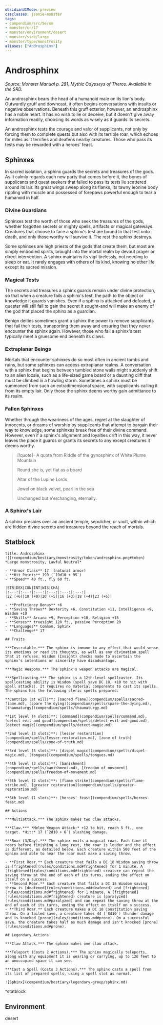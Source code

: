 ```yaml
---
obsidianUIMode: preview
cssclasses: json5e-monster
tags:
- compendium/src/5e/mm
- monster/cr/17
- monster/environment/desert
- monster/size/large
- monster/type/monstrosity
aliases: ["Androsphinx"]
---
```

# Androsphinx
*Source: Monster Manual p. 281, Mythic Odysseys of Theros. Available in the SRD.*  

An androsphinx bears the head of a humanoid male on its lion's body. Outwardly gruff and downcast, it often begins conversations with insults or negative observations. Beneath this gruff exterior, however, an androsphinx has a noble heart. It has no wish to lie or deceive, but it doesn't give away information readily, choosing its words as wisely as it guards its secrets.

An androsphinx tests the courage and valor of supplicants, not only by forcing them to complete quests but also with its terrible roar, which echoes for miles as it terrifies and deafens nearby creatures. Those who pass its tests may be rewarded with a heroes' feast.

## Sphinxes

In sacred isolation, a sphinx guards the secrets and treasures of the gods. As it calmly regards each new party that comes before it, the bones of supplicants and quest seekers that failed to pass its tests lie scattered around its lair. Its great wings sweep along its flanks, its tawny leonine body rippling with muscle and possessed of forepaws powerful enough to tear a humanoid in half.

### Divine Guardians

Sphinxes test the worth of those who seek the treasures of the gods, whether forgotten secrets or mighty spells, artifacts or magical gateways. Creatures that choose to face a sphinx's test are bound to that test unto death, and only those worthy will survive it. The rest the sphinx destroys.

Some sphinxes are high priests of the gods that create them, but most are simply embodied spirits, brought into the mortal realm by devout prayer or direct intervention. A sphinx maintains its vigil tirelessly, not needing to sleep or eat. It rarely engages with others of its kind, knowing no other life except its sacred mission.

### Magical Tests

The secrets and treasures a sphinx guards remain under divine protection, so that when a creature fails a sphinx's test, the path to the object or knowledge it guards vanishes. Even if a sphinx is attacked and defeated, a quester will still fail to gain the secret it sought-and will make an enemy of the god that placed the sphinx as a guardian.

Benign deities sometimes grant a sphinx the power to remove supplicants that fail their tests, transporting them away and ensuring that they never encounter the sphinx again. However, those who fail a sphinx's test typically meet a gruesome end beneath its claws.

### Extraplanar Beings

Mortals that encounter sphinxes do so most often in ancient tombs and ruins, but some sphinxes can access extraplanar realms. A conversation with a sphinx that begins between tumbled stone walls might suddenly shift to an alien locale, such as a life-sized game board or a daunting cliff that must be climbed in a howling storm. Sometimes a sphinx must be summoned from such an extradimensional space, with supplicants calling it from its empty lair. Only those the sphinx deems worthy gain admittance to its realm.

### Fallen Sphinxes

Whether through the weariness of the ages, regret at the slaughter of innocents, or dreams of worship by supplicants that attempt to bargain their way to knowledge, some sphinxes break free of their divine command. However, even if a sphinx's alignment and loyalties drift in this way, it never leaves the place it guards or grants its secrets to any except creatures it deems worthy.

> [!quote]- A quote from Riddle of the gynosphinx of White Plume Mountain  
> 
> Round she is, yet flat as a board
> 
> Altar of the Lupine Lords
> 
> Jewel on black velvet, pearl in the sea
> 
> Unchanged but e'erchanging, eternally.

### A Sphinx's Lair

A sphinx presides over an ancient temple, sepulcher, or vault, within which are hidden divine secrets and treasures beyond the reach of mortals.

## Statblock

```ad-statblock
title: Androsphinx
![](compendium/bestiary/monstrosity/token/androsphinx.png#token)
*Large monstrosity, Lawful Neutral*

- **Armor Class** 17  (natural armor)
- **Hit Points** 199 (`19d10 + 95`)
- **Speed** 40 ft., fly 60 ft.

|STR|DEX|CON|INT|WIS|CHA|
|:---:|:---:|:---:|:---:|:---:|:---:|
|22 (+6)|10 (+0)|20 (+5)|16 (+3)|18 (+4)|23 (+6)|

- **Proficiency Bonus** +6
- **Saving Throws** Dexterity +6, Constitution +11, Intelligence +9, Wisdom +10
- **Skills** Arcana +9, Perception +10, Religion +15
- **Senses** truesight 120 ft., passive Perception 20
- **Languages** Common, Sphinx
- **Challenge** 17

## Traits

***Inscrutable.*** The sphinx is immune to any effect that would sense its emotions or read its thoughts, as well as any divination spell that it refuses. Wisdom (Insight) checks made to ascertain the sphinx's intentions or sincerity have disadvantage.

***Magic Weapons.*** The sphinx's weapon attacks are magical.

***Spellcasting.*** The sphinx is a 12th-level spellcaster. Its spellcasting ability is Wisdom (spell save DC 18, +10 to hit with spell attacks). It requires no material components to cast its spells. The sphinx has the following cleric spells prepared:

**Cantrips (at will)**: [sacred flame](compendium/spells/sacred-flame.md), [spare the dying](compendium/spells/spare-the-dying.md), [thaumaturgy](compendium/spells/thaumaturgy.md)

**1st level (4 slots)**: [command](compendium/spells/command.md), [detect evil and good](compendium/spells/detect-evil-and-good.md), [detect magic](compendium/spells/detect-magic.md)

**2nd level (3 slots)**: [lesser restoration](compendium/spells/lesser-restoration.md), [zone of truth](compendium/spells/zone-of-truth.md)

**3rd level (3 slots)**: [dispel magic](compendium/spells/dispel-magic.md), [tongues](compendium/spells/tongues.md)

**4th level (3 slots)**: [banishment](compendium/spells/banishment.md), [freedom of movement](compendium/spells/freedom-of-movement.md)

**5th level (2 slots)**: [flame strike](compendium/spells/flame-strike.md), [greater restoration](compendium/spells/greater-restoration.md)

**6th level (1 slots)**: [heroes' feast](compendium/spells/heroes-feast.md)

## Actions

***Multiattack.*** The sphinx makes two claw attacks.

***Claw.*** *Melee Weapon Attack:* +12 to hit, reach 5 ft., one target. *Hit:* 17 (`2d10 + 6`) slashing damage.

***Roar (3/Day).*** The sphinx emits a magical roar. Each time it roars before finishing a long rest, the roar is louder and the effect is different, as detailed below. Each creature within 500 feet of the sphinx and able to hear the roar must make a saving throw.

- **First Roar.** Each creature that fails a DC 18 Wisdom saving throw is [frightened](rules/conditions.md#frightened) for 1 minute. A [frightened](rules/conditions.md#frightened) creature can repeat the saving throw at the end of each of its turns, ending the effect on itself on a success.  
- **Second Roar.** Each creature that fails a DC 18 Wisdom saving throw is [deafened](rules/conditions.md#deafened) and [frightened](rules/conditions.md#frightened) for 1 minute. A [frightened](rules/conditions.md#frightened) creature is [paralyzed](rules/conditions.md#paralyzed) and can repeat the saving throw at the end of each of its turns, ending the effect on itself on a success.  
- **Third Roar.** Each creature makes a DC 18 Constitution saving throw. On a failed save, a creature takes 44 (`8d10`) thunder damage and is knocked [prone](rules/conditions.md#prone). On a successful save, the creature takes half as much damage and isn't knocked [prone](rules/conditions.md#prone).  

## Legendary Actions

***Claw Attack.*** The sphinx makes one claw attack.

***Teleport (Costs 2 Actions).*** The sphinx magically teleports, along with any equipment it is wearing or carrying, up to 120 feet to an unoccupied space it can see.

***Cast a Spell (Costs 3 Actions).*** The sphinx casts a spell from its list of prepared spells, using a spell slot as normal.

![Sphinx](compendium/bestiary/legendary-group/sphinx.md)
```
^statblock

## Environment

desert